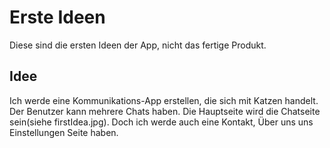# Erste Ideen
Diese sind die ersten Ideen der App, nicht das fertige Produkt.

## Idee
Ich werde eine Kommunikations-App erstellen, die sich mit Katzen handelt. Der Benutzer kann mehrere Chats haben. Die Hauptseite wird die Chatseite sein(siehe firstIdea.jpg). Doch ich werde auch eine Kontakt, Über uns uns Einstellungen Seite haben.

